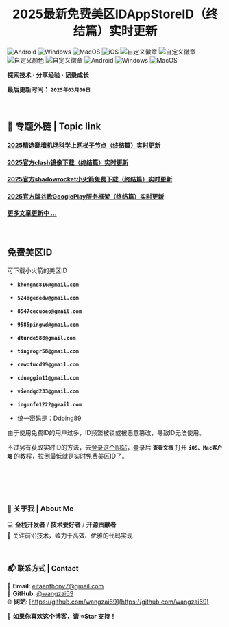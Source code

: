 <h1 align="center">2025最新免费美区IDAppStoreID（终结篇）实时更新</h1>

![Android](https://img.shields.io/badge/安卓-Android-brightgreen)
![Windows](https://img.shields.io/badge/微软-Windows-blue)
![MacOS](https://img.shields.io/badge/OS-MacOS-lightgrey)
![iOS](https://img.shields.io/badge/苹果-iOS-red)
![自定义徽章](https://img.shields.io/badge/linux-github-green)
![自定义徽章](https://img.shields.io/badge/网络-梯子-yellow)
![自定义颜色](https://img.shields.io/badge/科学-上网-orange)
![自定义徽章](https://img.shields.io/badge/图文-教程-purple)
![Android](https://img.shields.io/badge/美区-ID-brightgreen)
![Windows](https://img.shields.io/badge/clash-clashX-blue)
![MacOS](https://img.shields.io/badge/shadowrocket-小火箭-lightgrey)

**探索技术 · 分享经验 · 记录成长**

**最后更新时间： `2025年03月06日`**

<br>

## 📖 专题外链 | Topic link  
#### [2025精选翻墙机场科学上网梯子节点（终结篇）实时更新](https://github.com/wangzai69/vpn)
#### [2025官方clash镜像下载（终结篇）实时更新](https://github.com/wangzai69/clash)
#### [2025官方shadowrocket小火箭免费下载（终结篇）实时更新](https://github.com/wangzai69/shadowrocket)
#### [2025官方版谷歌GooglePlay服务框架（终结篇）实时更新](https://github.com/wangzai69/GooglePlay)
#### [更多文章更新中 ... ]()

<br>

## 免费美区ID
可下载小火箭的美区ID

- **`khongnd816@gmail.com`**

- **`524dgededw@gmail.com`**

- **`8547cecuoeo@gmail.com`**

- **`9585pingwd@gmail.com`**

- **`dturde588@gmail.com`**

- **`tingrogr58@gmail.com`**

- **`cewotucd99@gmail.com`**

- **`cdneggin11@gmail.com`**

- **`viendqd233@gmail.com`**

- **`ingunfe1222@gmail.com`**

- 统一密码是：Ddping89
  
由于使用免费ID的用户过多，ID频繁被锁或被恶意篡改，导致ID无法使用。  

不过另有获取实时ID的方法，去[登录这个网站](https://yq.yq3566.top/#/register?code=kMLKFXMq)，登录后 **` 查看文档 `** 打开 **` iOS、Mac客户端 `** 的教程，拉倒最低就是实时免费美区ID了。


<br>

##
<br>

### 📌 关于我 | About Me  
💻 **全栈开发者** / **技术爱好者** / **开源贡献者**  
🚀 关注前沿技术，致力于高效、优雅的代码实现  

<br>

### 📬 联系方式 | Contact  
📧 **Email**: [eitaanthony7@gmail.com](mailto:eitaanthony7@gmail.com)  
🐙 **GitHub**: [@wangzai69](https://github.com/wangzai69)  
🌐 **网站**: [https://github.com/wangzai69](https://github.com/wangzai69)  

📢 **如果你喜欢这个博客，请 ⭐Star 支持！**  

<br>
<br>


